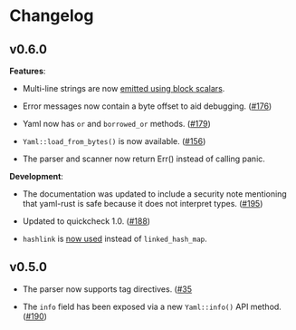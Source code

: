 # Changelog

## v0.6.0

**Features**:

- Multi-line strings are now
  [emitted using block scalars](https://github.com/chyh1990/yaml-rust/pull/136).

- Error messages now contain a byte offset to aid debugging.
  ([#176](https://github.com/chyh1990/yaml-rust/pull/176))

- Yaml now has `or` and `borrowed_or` methods.
  ([#179](https://github.com/chyh1990/yaml-rust/pull/179))

- `Yaml::load_from_bytes()` is now available.
  ([#156](https://github.com/chyh1990/yaml-rust/pull/156))

- The parser and scanner now return Err() instead of calling panic.

**Development**:

- The documentation was updated to include a security note mentioning that
  yaml-rust is safe because it does not interpret types.
  ([#195](https://github.com/chyh1990/yaml-rust/pull/195))

- Updated to quickcheck 1.0.
  ([#188](https://github.com/chyh1990/yaml-rust/pull/188))

- `hashlink` is [now used](https://github.com/chyh1990/yaml-rust/pull/157)
  instead of `linked_hash_map`.

## v0.5.0

- The parser now supports tag directives.
  ([#35](https://github.com/chyh1990/yaml-rust/issues/35)

- The `info` field has been exposed via a new `Yaml::info()` API method.
  ([#190](https://github.com/chyh1990/yaml-rust/pull/190))
